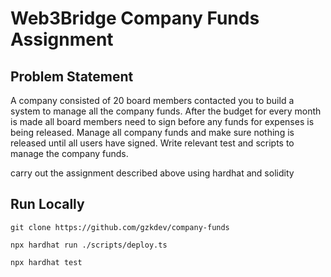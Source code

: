 # Web3Bridge Company Funds Assignment

## Problem Statement

A company consisted of 20 board members contacted you to build a system to manage all the company funds. After the budget for every month is made all board members need to sign before any funds for expenses is being released. Manage all company funds and make sure nothing is released until all users have signed.
Write relevant test and scripts to manage the company funds.

carry out the assignment described above using hardhat and solidity

## Run Locally

```
git clone https://github.com/gzkdev/company-funds
```

```
npx hardhat run ./scripts/deploy.ts
```

```
npx hardhat test
```
